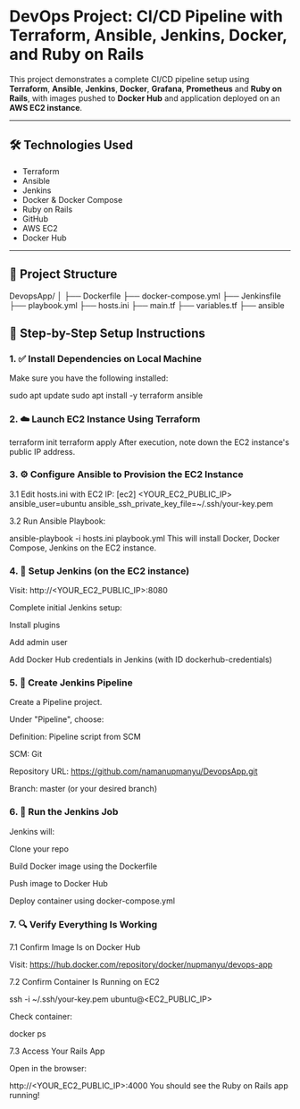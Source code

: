 
# DevOps Project: CI/CD Pipeline with Terraform, Ansible, Jenkins, Docker, and Ruby on Rails

This project demonstrates a complete CI/CD pipeline setup using **Terraform**, **Ansible**, **Jenkins**, **Docker**, **Grafana**, **Prometheus** and **Ruby on Rails**, with images pushed to **Docker Hub** and application deployed on an **AWS EC2 instance**.

---

## 🛠️ Technologies Used

- Terraform
- Ansible
- Jenkins
- Docker & Docker Compose
- Ruby on Rails
- GitHub
- AWS EC2
- Docker Hub

---

## 📁 Project Structure
DevopsApp/ │ ├── Dockerfile ├── docker-compose.yml ├── Jenkinsfile ├── playbook.yml ├── hosts.ini ├── main.tf ├── variables.tf ├── ansible


## 🚀 Step-by-Step Setup Instructions

### 1. ✅ Install Dependencies on Local Machine

Make sure you have the following installed:


sudo apt update
sudo apt install -y terraform ansible


### 2. ☁️ Launch EC2 Instance Using Terraform

terraform init
terraform apply
After execution, note down the EC2 instance's public IP address.

### 3. ⚙️ Configure Ansible to Provision the EC2 Instance

3.1 Edit hosts.ini with EC2 IP:
[ec2]
<YOUR_EC2_PUBLIC_IP> ansible_user=ubuntu ansible_ssh_private_key_file=~/.ssh/your-key.pem

3.2 Run Ansible Playbook:

ansible-playbook -i hosts.ini playbook.yml
This will install Docker, Docker Compose, Jenkins on the EC2 instance.

### 4. 🔧 Setup Jenkins (on the EC2 instance)
Visit: http://<YOUR_EC2_PUBLIC_IP>:8080

Complete initial Jenkins setup:

Install plugins

Add admin user

Add Docker Hub credentials in Jenkins (with ID dockerhub-credentials)

### 5. 🔁 Create Jenkins Pipeline

Create a Pipeline project.

Under "Pipeline", choose:

Definition: Pipeline script from SCM

SCM: Git

Repository URL: https://github.com/namanupmanyu/DevopsApp.git

Branch: master (or your desired branch)

### 6. 🧪 Run the Jenkins Job

Jenkins will:

Clone your repo

Build Docker image using the Dockerfile

Push image to Docker Hub

Deploy container using docker-compose.yml

### 7. 🔍 Verify Everything Is Working

7.1 Confirm Image Is on Docker Hub

Visit: https://hub.docker.com/repository/docker/nupmanyu/devops-app

7.2 Confirm Container Is Running on EC2

ssh -i ~/.ssh/your-key.pem ubuntu@<EC2_PUBLIC_IP>

Check container:

docker ps

7.3 Access Your Rails App

Open in the browser:

http://<YOUR_EC2_PUBLIC_IP>:4000
You should see the Ruby on Rails app running!
